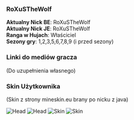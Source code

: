### RoXuSTheWolf 

**Aktualny Nick BE**: RoXuSTheWolf <br>
**Aktualny Nick JE**: RoXuSTheWolf <br>
**Ranga w Hujach**: Właściciel <br>
**Sezony gry**: 1,2,3,5,6,7,8,9 (i przed sezony) <br>



### Linki do mediów gracza
(Do uzupełnienia własnego)

### Skin Użytkownika
(Skin z strony mineskin.eu brany po nicku z java)
    
![Head](https://mineskin.eu/headhelm/RoXuSTheWolf/100.png)
![Head](https://mineskin.eu/head/RoXuSTheWolf/100.png)
![Skin](https://mineskin.eu/armor/bust/RoXuSTheWolf/100.png)
![Skin](https://mineskin.eu/bust/RoXuSTheWolf/100.png)
